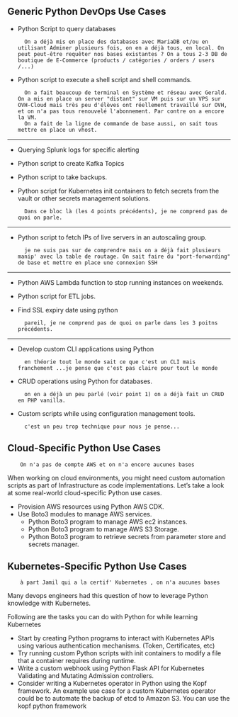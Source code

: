 ## Generic Python DevOps Use Cases
- Python Script to query databases

        On a déjà mis en place des databases avec MariaDB et/ou en utilisant Adminer plusieurs fois, on en a déjà tous, en local. On peut peut-être requêter nos bases existantes ? On a tous 2-3 DB de boutique de E-Commerce (products / catégories / orders / users /...)
- Python script to execute a shell script and shell commands.

        On a fait beaucoup de terminal en Système et réseau avec Gerald. On a mis en place un server "distant" sur VM puis sur un VPS sur OVH-Cloud mais très peu d'élèves ont réellement travaillé sur OVH, et on n'a pas tous renouvelé l'abonnement. Par contre on a encore la VM.
        On a fait de la ligne de commande de base aussi, on sait tous mettre en place un vhost.
---
- Querying Splunk logs for specific alerting
- Python script to create Kafka Topics
- Python script to take backups.
- Python script for Kubernetes init containers to fetch secrets from the vault or other secrets management solutions.

        Dans ce bloc là (les 4 points précédents), je ne comprend pas de quoi on parle. 
---
- Python script to fetch IPs of live servers in an autoscaling group.

        je ne suis pas sur de comprendre mais on a déjà fait plusieurs manip' avec la table de routage. On sait faire du "port-forwarding" de base et mettre en place une connexion SSH
---
- Python AWS Lambda function to stop running instances on weekends.
- Python script for ETL jobs.
- Find SSL expiry date using python

        pareil, je ne comprend pas de quoi on parle dans les 3 poitns précédents.
---
- Develop custom CLI applications using Python

        en théorie tout le monde sait ce que c'est un CLI mais franchement ...je pense que c'est pas claire pour tout le monde
- CRUD operations using Python for databases.

        on en a déjà un peu parlé (voir point 1) on a déjà fait un CRUD en PHP vanilla.
- Custom scripts while using configuration management tools.

        c'est un peu trop technique pour nous je pense...
## Cloud-Specific Python Use Cases

        On n'a pas de compte AWS et on n'a encore aucunes bases
When working on cloud environments, you might need custom automation scripts as part of Infrastructure as code implementations. Let’s take a look at some real-world cloud-specific Python use cases.

- Provision AWS resources using Python AWS CDK.
- Use Boto3 modules to manage AWS services.
    - Python Boto3 program to manage AWS ec2 instances.
    - Python Boto3 program to manage AWS S3 Storage.
    - Python Boto3 program to retrieve secrets from parameter store and secrets manager.
## Kubernetes-Specific Python Use Cases
        
        à part Jamil qui a la certif' Kubernetes , on n'a aucunes bases
Many devops engineers had this question of how to leverage Python knowledge with Kubernetes.

Following are the tasks you can do with Python for while learning Kubernetes

- Start by creating Python programs to interact with Kubernetes APIs using various authentication mechanisms. (Token, Certificates, etc)
- Try running custom Python scripts with init containers to modify a file that a container requires during runtime.
- Write a custom webhook using Python Flask API for Kubernetes Validating and Mutating Admission controllers.
- Consider writing a Kubernetes operator in Python using the Kopf framework. An example use case for a custom Kubernetes operator could be to automate the backup of etcd to Amazon S3. You can use the kopf python framework
